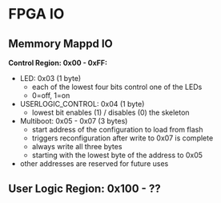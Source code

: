 # FPGA IO

## Memmory Mappd IO

**Control Region: 0x00 - 0xFF:**
- LED: 0x03 (1 byte)
  - each of the lowest four bits control one of the LEDs
  - 0=off, 1=on
- USERLOGIC_CONTROL: 0x04 (1 byte)
  - lowest bit enables (1) / disables (0) the skeleton
- Multiboot: 0x05 - 0x07 (3 bytes)
  - start address of the configuration to load from flash
  - triggers reconfiguration after write to 0x07 is complete
  - always write all three bytes
  - starting with the lowest byte of the address to 0x05
- other addresses are reserved for future uses

**User Logic Region: 0x100 - ??**
- 